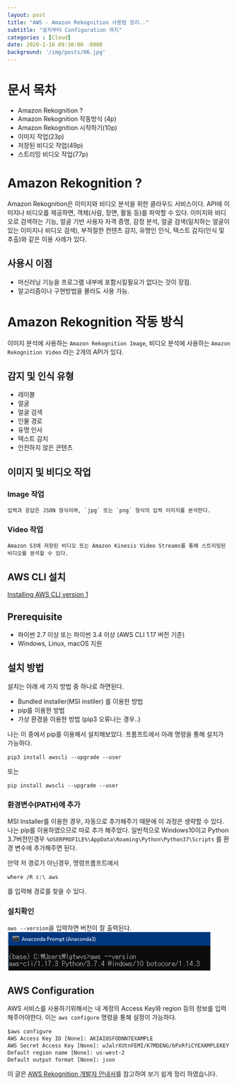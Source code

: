 ```yaml
---
layout: post
title: "AWS - Amazon Rekognition 사용법 정리.."
subtitle: "설치부터 Configuration 까지"
categories : [Cloud]
date: 2020-1-16 09:30:00 -0900
background: '/img/posts/06.jpg'
---
```


# 문서 목차
 - Amazon Rekognition ?
 - Amazon Rekognition 작동방식 (4p)
 - Amazon Rekognition 시작하기(10p)
 - 이미지 작업(23p)
 - 저장된 비디오 작업(49p)
 - 스트리밍 비디오 작업(77p)

# Amazon Rekognition ?
 Amazon Rekognition은 이미지와 비디오 분석을 위한 클라우드 서비스이다. API에 이미지나 비디오를 제공하면, 객체(사람, 장면, 활동 등)를 파악할 수 있다.
 이미지와 비디오로 검색하는 기능, 얼굴 기반 사용자 자격 증명, 감정 분석, 얼굴 검색(일치하는 얼굴이 있는 이미지나 비디오 검색), 부적절한 컨텐츠 감지, 유명인 인식, 텍스트 감지(인식 및 추출)와 같은 이용 사례가 있다.


## 사용시 이점
- 머신러닝 기능을 프로그램 내부에 포함시킬필요가 없다는 것이 장점.
- 알고리즘이나 구현방법을 몰라도 사용 가능.

# Amazon Rekognition 작동 방식
 이미지 분석에 사용하는 `Amazon Rekognition Image`, 비디오 분석에 사용하는 `Amazon Rekognition Video` 라는 2개의 API가 있다.
 ## 감지 및 인식 유형
- 레이블
- 얼굴
- 얼굴 검색
- 인물 경로
- 유명 인사
- 텍스트 감지
- 안전하지 않은 콘텐츠

 ## 이미지 및 비디오 작업
  ### Image 작업
    입력과 응답은 JSON 형식이며, `jpg` 또는 `png` 형식의 입력 이미지를 분석한다.

  ### Video 작업
    Amazon S3에 저장된 비디오 또는 Amazon Kinesis Video Streams를 통해 스트리밍된 비디오를 분석할 수 있다.

## AWS CLI 설치
[Installing AWS CLI version 1](https://docs.aws.amazon.com/cli/latest/userguide/install-cliv1.html)


## Prerequisite
 - 파이썬 2.7 이상 또는 파이썬 3.4 이상 (AWS CLI 1.17 버전 기준)
 - Windows, Linux, macOS 지원

## 설치 방법
 설치는 아래 세 가지 방법 중 하나로 하면된다.
 - Bundled installer(MSI instller) 를 이용한 방법
 - pip를 이용한 방법
 - 가상 환경을 이용한 방법 (pip3 오류나는 경우..)


 나는 이 중에서 pip를 이용해서 설치해보았다. 프롬프트에서 아래 명령을 통해 설치가 가능하다.
 ```
pip3 install awscli --upgrade --user
 ```
 또는
 ```
 pip install awscli --upgrade --user
 ```
  ### 환경변수(PATH)에 추가
 MSI Installer를 이용한 경우, 자동으로 추가해주기 때문에 이 과정은 생략할 수 있다. 나는 pip를 이용하였으므로 따로 추가 해주었다.
 일반적으로  Windows10이고 Python 3.7버전인경우  `%USERPROFILE%\AppData\Roaming\Python\Python37\Scripts` 를 환경 변수에 추가해주면 된다.
 
만약 저 경로가 아닌경우, 명령프롬프트에서
 ```
 where /R c:\ aws
 ```
 를 입력해 경로를 찾을 수 있다.

 ### 설치확인
 `aws --version`을 입력하면 버전이 잘 출력된다.  
![버전확인](https://github.com/leeseho/leeseho.github.io/blob/master/_posts/images/2020-01-16-17-17-38.png?raw=true)  
 

## AWS Configuration
 AWS 서비스를 사용하기위해서는 내 계정의 Access Key와 region 등의 정보를 입력해주어야한다. 이는 `aws configure` 명령을 통해 설정이 가능하다.

 ```
$aws configure
AWS Access Key ID [None]: AKIAIOSFODNN7EXAMPLE
AWS Secret Access Key [None]: wJalrXUtnFEMI/K7MDENG/bPxRfiCYEXAMPLEKEY
Default region name [None]: us-west-2
Default output format [None]: json
 ```



이 글은 [AWS Rekognition 개발자 안내서](https://docs.aws.amazon.com/ko_kr/rekognition/latest/dg/rekognition-dg.pdf)를 참고하여 보기 쉽게 정리 하였습니다.
